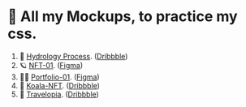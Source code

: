 # 🎀 All my Mockups, to practice my css.


1. 🌳 [Hydrology Process](https://mockups.pronicio.dev/). ([Dribbble](https://dribbble.com/shots/17080902--Exploration-SINAU-GEOGRAPHI-Website-Header-FREE-Download))  
2. 🪐 [NFT-01](https://mockups.pronicio.dev/NFT-01). ([Figma](https://www.figma.com/community/file/1021866359362564975))  
3. 👨‍🎓 [Portfolio-01](https://mockups.pronicio.dev/Portfolio-01). ([Figma](https://www.figma.com/community/file/1137042670946512035))   
4. 🐨 [Koala-NFT](https://mockups.pronicio.dev/Koala-NFT). ([Dribbble](https://dribbble.com/shots/18129859-Koala-NFT-Collection-Website))  
5. 🌠 [Travelopia](https://mockups.pronicio.dev/Travelopia). ([Dribbble](https://dribbble.com/shots/19925855-Travelopia-Travel-Website-Homepage-Landing-page-Hero-section))  
